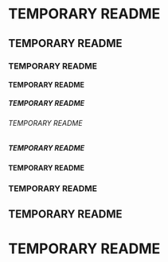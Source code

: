 # TEMPORARY README
## TEMPORARY README
### TEMPORARY README
#### TEMPORARY README
##### TEMPORARY README
###### TEMPORARY README
##### TEMPORARY README
#### TEMPORARY README
### TEMPORARY README
## TEMPORARY README
# TEMPORARY README
